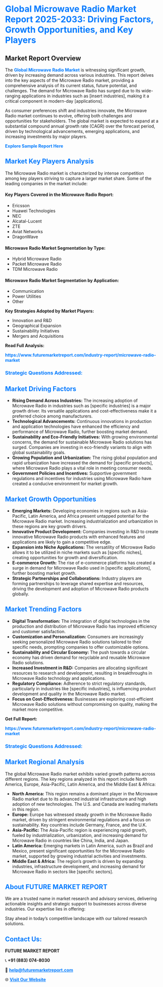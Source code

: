 <h1 style="color: #007BFF;">Global Microwave Radio Market Report 2025-2033: Driving Factors, Growth Opportunities, and Key Players</h1>

<section id="overview">
<h2>Market Report Overview</h2>
<p>The <a href="https://www.futuremarketreport.com/industry-report/microwave-radio-market" style="color: #007BFF; text-decoration: none;"><strong>Global Microwave Radio Market</strong></a> is witnessing significant growth, driven by increasing demand across various industries. This report delves into the key aspects of the Microwave Radio market, providing a comprehensive analysis of its current status, future potential, and challenges. The demand for Microwave Radio has surged due to its wide-ranging applications in industries such as [insert industries], making it a critical component in modern-day [applications].</p>
<p>As consumer preferences shift and industries innovate, the Microwave Radio market continues to evolve, offering both challenges and opportunities for stakeholders. The global market is expected to expand at a substantial compound annual growth rate (CAGR) over the forecast period, driven by technological advancements, emerging applications, and increasing investments by major players.</p>
</section>

<section id="overview">
<p><a href="https://www.futuremarketreport.com/request-sample/reportId=91571" style="color: #007BFF; text-decoration: none;"><strong>Explore Sample Report Here</strong></a></p>
</section>

<section id="key-players">
<h2 style="color: #007BFF;">Market Key Players Analysis</h2>
<p>The Microwave Radio market is characterized by intense competition among key players striving to capture a larger market share. Some of the leading companies in the market include:</p>
<h4>Key Players Covered in the Microwave Radio Report:</h4>
<ul><li>Ericsson</li><li>Huawei Technologies</li><li>NEC</li><li>Alcatal-Lucent</li><li>ZTE</li><li>Aviat Networks</li><li>DragonWave</li></ul>
<h4>Microwave Radio Market Segmentation by Type:</h4>
<ul><li>Hybrid Microwave Radio</li><li>Packet Microwave Radio</li><li>TDM Microwave Radio</li></ul>

<h4>Microwave Radio Market Segmentation by Application:</h4>
<ul><li>Communication</li><li>Power Utilities</li><li>Other</li></ul>
<p><strong>Key Strategies Adopted by Market Players:</strong></p>
<ul>
<li>Innovation and R&D</li>
<li>Geographical Expansion</li>
<li>Sustainability Initiatives</li>
<li>Mergers and Acquisitions</li>
</ul>
</section>

<section>
<p><strong>Read Full Analysis: </strong></p><a href="https://www.futuremarketreport.com/industry-report/microwave-radio-market" style="color: #007BFF; text-decoration: none;"><strong>https://www.futuremarketreport.com/industry-report/microwave-radio-market</strong></a>
<h3 style="color: #007BFF;">Strategic Questions Addressed:</h3>
</section>

<section id="driving-factors">
<h2 style="color: #007BFF;">Market Driving Factors</h2>
<ul>
<li><strong>Rising Demand Across Industries:</strong> The increasing adoption of Microwave Radio in industries such as [specific industries] is a major growth driver. Its versatile applications and cost-effectiveness make it a preferred choice among manufacturers.</li>
<li><strong>Technological Advancements:</strong> Continuous innovations in production and application technologies have enhanced the efficiency and performance of Microwave Radio, further boosting market demand.</li>
<li><strong>Sustainability and Eco-Friendly Initiatives:</strong> With growing environmental concerns, the demand for sustainable Microwave Radio solutions has surged. Companies are investing in eco-friendly variants to align with global sustainability goals.</li>
<li><strong>Growing Population and Urbanization:</strong> The rising global population and rapid urbanization have increased the demand for [specific products], where Microwave Radio plays a vital role in meeting consumer needs.</li>
<li><strong>Government Policies and Incentives:</strong> Supportive government regulations and incentives for industries using Microwave Radio have created a conducive environment for market growth.</li>
</ul>
</section>

<section id="growth-opportunities">
<h2 style="color: #007BFF;">Market Growth Opportunities</h2>
<ul>
<li><strong>Emerging Markets:</strong> Developing economies in regions such as Asia-Pacific, Latin America, and Africa present untapped potential for the Microwave Radio market. Increasing industrialization and urbanization in these regions are key growth drivers.</li>
<li><strong>Innovative Product Development:</strong> Companies investing in R&D to create innovative Microwave Radio products with enhanced features and applications are likely to gain a competitive edge.</li>
<li><strong>Expansion into Niche Applications:</strong> The versatility of Microwave Radio allows it to be utilized in niche markets such as [specific niches], creating opportunities for growth and diversification.</li>
<li><strong>E-commerce Growth:</strong> The rise of e-commerce platforms has created a surge in demand for Microwave Radio used in [specific applications], further boosting market growth.</li>
<li><strong>Strategic Partnerships and Collaborations:</strong> Industry players are forming partnerships to leverage shared expertise and resources, driving the development and adoption of Microwave Radio products globally.</li>
</ul>
</section>

<section id="trending-factors">
<h2 style="color: #007BFF;">Market Trending Factors</h2>
<ul>
<li><strong>Digital Transformation:</strong> The integration of digital technologies in the production and distribution of Microwave Radio has improved efficiency and customer satisfaction.</li>
<li><strong>Customization and Personalization:</strong> Consumers are increasingly seeking personalized Microwave Radio solutions tailored to their specific needs, prompting companies to offer customizable options.</li>
<li><strong>Sustainability and Circular Economy:</strong> The push towards a circular economy has driven demand for recyclable and reusable Microwave Radio solutions.</li>
<li><strong>Increased Investment in R&D:</strong> Companies are allocating significant resources to research and development, resulting in breakthroughs in Microwave Radio technology and applications.</li>
<li><strong>Regulatory Compliance:</strong> Adherence to strict regulatory standards, particularly in industries like [specific industries], is influencing product development and quality in the Microwave Radio market.</li>
<li><strong>Focus on Cost-Effectiveness:</strong> Businesses are exploring cost-efficient Microwave Radio solutions without compromising on quality, making the market more competitive.</li>
</ul>
</section>

<section>
<p><strong>Get Full Report: </strong></p><a href="https://www.futuremarketreport.com/industry-report/microwave-radio-market" style="color: #007BFF; text-decoration: none;"><strong>https://www.futuremarketreport.com/industry-report/microwave-radio-market</strong></a>
<h3 style="color: #007BFF;">Strategic Questions Addressed:</h3>
</section>


<section id="regional-analysis">
<h2 style="color: #007BFF;">Market Regional Analysis</h2>
<p>The global Microwave Radio market exhibits varied growth patterns across different regions. The key regions analyzed in this report include North America, Europe, Asia-Pacific, Latin America, and the Middle East & Africa:</p>
<ul>
<li><strong>North America:</strong> This region remains a dominant player in the Microwave Radio market due to its advanced industrial infrastructure and high adoption of new technologies. The U.S. and Canada are leading markets in this region.</li>
<li><strong>Europe:</strong> Europe has witnessed steady growth in the Microwave Radio market, driven by stringent environmental regulations and a focus on sustainability. Key countries include Germany, France, and the U.K.</li>
<li><strong>Asia-Pacific:</strong> The Asia-Pacific region is experiencing rapid growth, fueled by industrialization, urbanization, and increasing demand for Microwave Radio in countries like China, India, and Japan.</li>
<li><strong>Latin America:</strong> Emerging markets in Latin America, such as Brazil and Mexico, present significant opportunities for the Microwave Radio market, supported by growing industrial activities and investments.</li>
<li><strong>Middle East & Africa:</strong> The region’s growth is driven by expanding industries, infrastructure development, and increasing demand for Microwave Radio in sectors like [specific sectors].</li>
</ul>
</section>

<footer>
<h2 style="color: #007BFF;">About FUTURE MARKET REPORT</h2>
<p>We are a trusted name in market research and advisory services, delivering actionable insights and strategic support to businesses across diverse industries. Our expertise lies in offering:</p>

<p>Stay ahead in today’s competitive landscape with our tailored research solutions.</p>

<h2 style="color: #007BFF;">Contact Us:</h2>
<p><strong>FUTURE MARKET REPORT</strong></p>
<p>📞 <strong>+91 (883) 074-8030</strong></p>
<p>📧 <strong><a href="mailto:help@futuremarketreport.com" style="color: #007BFF;">help@futuremarketreport.com</a></strong></p>
<p>🌐 <strong><a href="https://www.futuremarketreport.com/" style="color: #007BFF;">Visit Our Website</a></strong></p>
</footer>